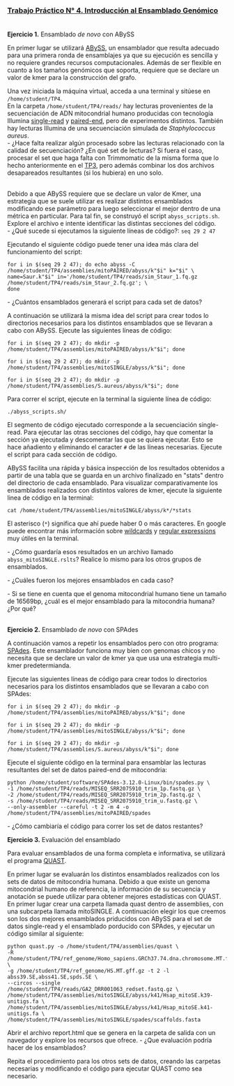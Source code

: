 ### [Trabajo Práctico N° 4. Introducción al Ensamblado Genómico](https://docs.google.com/presentation/)<br/><br/>


**Ejercicio 1.** Ensamblado _de novo_ con ABySS

En primer lugar se utilizará [ABySS](http://www.bcgsc.ca/platform/bioinfo/software/abyss/), un ensamblador que resulta adecuado para una primera ronda de ensamblajes ya que su ejecución es sencilla y no requiere grandes recursos computacionales. Además de ser flexible en cuanto a los tamaños genómicos que soporta, requiere que se declare un valor de kmer para la construcción del grafo.

Una vez iniciada la máquina virtual, acceda a una terminal y sitúese en `/home/student/TP4`.<br/>
En la carpeta `/home/student/TP4/reads/` hay lecturas provenientes de la secuenciación de ADN mitocondrial humano producidas con tecnología Illumina [single-read](https://trace.ncbi.nlm.nih.gov/Traces/sra/?run=DRR001063) y [paired-end](https://trace.ncbi.nlm.nih.gov/Traces/sra/?run=SRR2075910), pero de experimentos distintos. También hay lecturas Illumina de una secuenciación simulada de _Staphylococcus aureus_.<br/>
\- ¿Hace falta realizar algún procesado sobre las lecturas relacionado con la calidad de secuenciación? ¿En qué set de lecturas? Si fuera el caso, procesar el set que haga falta con Trimmomatic de la misma forma que lo hecho anteriormente en el [TP3](https://github.com/lunfardista/GenEvoPop/tree/master/TP3), pero además combinar los dos archivos desapareados resultantes (si los hubiera) en uno solo.<br/><br/>

Debido a que ABySS requiere que se declare un valor de Kmer, una estrategia que se suele utilizar es realizar distintos ensamblados modificando ese parámetro para luego seleccionar el mejor dentro de una métrica en particular. Para tal fin, se construyó el script `abyss_scripts.sh`. Explore el archivo e intente identificar las distintas secciones del código.<br/>
\- ¿Qué sucede si ejecutamos la siguiente líneas de código?: `seq 29 2 47`

Ejecutando el siguiente código puede tener una idea más clara del funcionamiento del script:
```
for i in $(seq 29 2 47); do echo abyss -C /home/student/TP4/assemblies/mitoPAIRED/abyss/k"$i" k="$i" \
name=Saur.k"$i" in='/home/student/TP4/reads/sim_Staur_1.fq.gz /home/student/TP4/reads/sim_Staur_2.fq.gz'; \
done
```
\- ¿Cuántos ensamblados generará el script para cada set de datos?

A continuación se utilizará la misma idea del script para crear todos lo directorios necesarios para los distintos ensamblados que se llevaran a cabo con ABySS. Ejecute las siguientes líneas de código:
```
for i in $(seq 29 2 47); do mkdir -p /home/student/TP4/assemblies/mitoPAIRED/abyss/k"$i"; done
```
```
for i in $(seq 29 2 47); do mkdir -p /home/student/TP4/assemblies/mitoSINGLE/abyss/k"$i"; done
```
```
for i in $(seq 29 2 47); do mkdir -p /home/student/TP4/assemblies/S.aureus/abyss/k"$i"; done
```

Para correr el script, ejecute en la terminal la siguiente línea de código:
```
./abyss_scripts.sh/
```

El segmento de código ejecutado corresponde a la secuenciación single-read. Para ejecutar las otras secciones del código, hay que comentar la sección ya ejecutada y descomentar las que se quiera ejecutar. Esto se hace añadiento y eliminando el caracter `#` de las líneas necesarias. Ejecute el script para cada sección de código.

ABySS facilita una rápida y básica inspección de los resultados obtenidos a partir de una tabla que se guarda en un archivo finalizado en "stats" dentro del directorio de cada ensamblado. Para visualizar comparativamente los ensamblados realizados con distintos valores de kmer, ejecute la siguiente linea de código en la terminal:
```
cat /home/student/TP4/assemblies/mitoSINGLE/abyss/k*/*stats
```

El asterisco (`*`) significa que ahí puede haber 0 o más caracteres. En google puede encontrar más información sobre [wildcards](http://tldp.org/LDP/GNU-Linux-Tools-Summary/html/x11655.htm) y [regular expressions](http://tldp.org/LDP/Bash-Beginners-Guide/html/sect_04_01.html) muy útiles en la terminal.<br/>

\- ¿Cómo guardaría esos resultados en un archivo llamado `abyss_mitoSINGLE.rslts`? Realice lo mismo para los otros grupos de ensamblados.

\- ¿Cuáles fueron los mejores ensamblados en cada caso?

\- Si se tiene en cuenta que el genoma mitocondrial humano tiene un tamaño de 16569bp, ¿cuál es el mejor ensamblado para la mitocondria humana? ¿Por qué?<br/><br/>


**Ejercicio 2.** Ensamblado _de novo_ con SPAdes

A continuación vamos a repetir los ensamblados pero con otro programa: [SPAdes](http://cab.spbu.ru/software/spades/). Este ensamblador funciona muy bien con genomas chicos y no necesita que se declare un valor de kmer ya que usa una estrategia multi-kmer predetermianda.

Ejecute las siguientes líneas de código para crear todos lo directorios necesarios para los distintos ensamblados que se llevaran a cabo con SPAdes:
```
for i in $(seq 29 2 47); do mkdir -p /home/student/TP4/assemblies/mitoPAIRED/abyss/k"$i"; done
```
```
for i in $(seq 29 2 47); do mkdir -p /home/student/TP4/assemblies/mitoSINGLE/abyss/k"$i"; done
```
```
for i in $(seq 29 2 47); do mkdir -p /home/student/TP4/assemblies/S.aureus/abyss/k"$i"; done
```

Ejecute el siguiente código en la terminal para ensamblar las lecturas resultantes del set de datos paired-end de mitocondria: 
```
python /home/student/software/SPAdes-3.12.0-Linux/bin/spades.py \
-1 /home/student/TP4/reads/MISEQ_SRR2075910_trim_1p.fastq.gz \
-2 /home/student/TP4/reads/MISEQ_SRR2075910_trim_2p.fastq.gz \
-s /home/student/TP4/reads/MISEQ_SRR2075910_trim_u.fastq.gz \
--only-assembler --careful -t 2 -m 4 -o /home/student/TP4/assemblies/mitoPAIRED/spades
```

\- ¿Cómo cambiaría el código para correr los set de datos restantes?


**Ejercicio 3.** Evaluación del ensamblado

Para evaluar ensamblados de una forma completa e informativa, se utilizará el programa [QUAST](http://cab.spbu.ru/software/quast).

En primer lugar se evaluarán los distintos ensamblados realizados con los sets de datos de mitocondria humana. Debido a que existe un genoma mitocondrial humano de referencia, la información de su secuencia y anotación se puede utilizar para obtener mejores estadísticas con QUAST.
En primer lugar crear una carpeta llamada quast dentro de assemblies, con una subcarpeta llamada mitoSINGLE. A continuación elegir los que creemos son los dos mejores ensamblados priducidos con ABySS para el set de datos single-read y el ensamblado porducido con SPAdes, y ejecutar un código similar al siguiente:
```
python quast.py -o /home/student/TP4/assemblies/quast \
-R /home/student/TP4/ref_genome/Homo_sapiens.GRCh37.74.dna.chromosome.MT.fa.gz \
-g /home/student/TP4/ref_genome/HS.MT.gff.gz -t 2 -l abss39.SE,abss41.SE,spds.SE \
--circos --single /home/student/TP4/reads/GA2_DRR001063_redset.fastq.gz \
/home/student/TP4/assemblies/mitoSINGLE/abyss/k41/Hsap_mitoSE.k39-unitigs.fa \
/home/student/TP4/assemblies/mitoSINGLE/abyss/k41/Hsap_mitoSE.k41-unitigs.fa \
/home/student/TP4/assemblies/mitoSINGLE/spades/scaffolds.fasta
```

Abrir el archivo report.html que se genera en la carpeta de salida con un navegador y explore los recursos que ofrece.
\- ¿Que evaluación podría hacer de los ensamblados?


Repita el procedimiento para los otros sets de datos, creando las carpetas necesarias y modificando el código para ejecutar QUAST como sea necesario.




